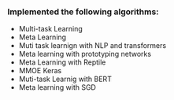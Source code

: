 ### Implemented the following algorithms:

- Multi-task Learning
- Meta Learning
- Muti task learnign with NLP and transformers
- Meta learning with prototyping networks
- Meta Learning with Reptile
- MMOE Keras
- Muti-task Learnig with BERT
- Meta learning with SGD
